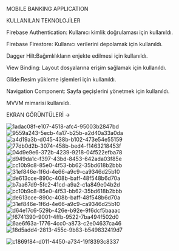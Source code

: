 MOBILE BANKING APPLICATION

KULLANILAN TEKNOLOJİLER

Firebase Authentication: Kullanıcı kimlik doğrulaması için kullanıldı.

Firebase Firestore: Kullanıcı verilerini depolamak için kullanıldı.

Dagger Hilt:Bağımlılıkların enjekte edilmesi için kullanıldı.

View Binding: Layout dosyalarına erişim sağlamak için kullanıldı.

Glide:Resim yükleme işlemleri için kullanıldı.

Navigation Component: Sayfa geçişlerini yönetmek için kullanıldı.

MVVM mimarisi kullanıldı.

EKRAN GÖRÜNTÜLERİ ->

![1adac08f-e107-4518-afc4-95003b2847bd](https://github.com/berfinilik/Mobile-Banking-Application/assets/140311905/89a5b9d7-1ac8-4d45-bd47-dc22a410cda0)
![9559a243-5ecb-4a17-b25b-a2d40a33a0da](https://github.com/berfinilik/Mobile-Banking-Application/assets/140311905/1688a893-ed27-483a-bc87-3a0d189b5d09)
![a4d19a3b-d045-438b-b102-473e54e55159](https://github.com/berfinilik/Mobile-Banking-Application/assets/140311905/30003300-03fa-4919-a158-e4001828b742)
![77db0d2b-3074-458b-bed4-f1463218453f](https://github.com/berfinilik/Mobile-Banking-Application/assets/140311905/88a7dc56-3842-4e1d-a4f9-1e4b1de60c7d)
![04d9e9e6-372b-4239-9218-04f522efba78](https://github.com/berfinilik/Mobile-Banking-Application/assets/140311905/8c5fdf9d-2a05-4e59-94c6-0c5a3a681749)
![d949da1c-f397-43bd-8453-642ada03f85e](https://github.com/berfinilik/Mobile-Banking-Application/assets/140311905/7db04e4f-8eb5-416c-a764-078eff82c7fe)
![cc10b9c8-85e0-4f53-bb62-35bd618b2bbb](https://github.com/berfinilik/Mobile-Banking-Application/assets/140311905/7d852753-2f5d-4b16-b407-a8364d0d303e)
![31ef846e-1f6d-4e66-a9c9-ca9346d25b10](https://github.com/berfinilik/Mobile-Banking-Application/assets/140311905/4168ae59-ff34-423e-962e-077785e2f377)
![de613cce-890c-408b-baff-48f548b6d70a](https://github.com/berfinilik/Mobile-Banking-Application/assets/140311905/b78a60b4-d5b4-4c42-af85-e070026676a8)
![b7aa67d9-5fc2-41cd-a9a2-c1a849e04b2d](https://github.com/berfinilik/Mobile-Banking-Application/assets/140311905/de1f8014-d00f-4158-bdfa-fd25f5cb8082)
![cc10b9c8-85e0-4f53-bb62-35bd618b2bbb](https://github.com/berfinilik/Mobile-Banking-Application/assets/140311905/4831bb73-aba4-4440-a272-0b48f23a7538)
![de613cce-890c-408b-baff-48f548b6d70a](https://github.com/berfinilik/Mobile-Banking-Application/assets/140311905/fddf9d86-f28b-475d-a705-221884be9072)
![31ef846e-1f6d-4e66-a9c9-ca9346d25b10](https://github.com/berfinilik/Mobile-Banking-Application/assets/140311905/cf9ef886-48b8-4c86-9578-140845603258)
![d64e17c6-529b-426e-b92e-9f6dcf5baaac](https://github.com/berfinilik/Mobile-Banking-Application/assets/140311905/a42da08f-6b9c-4883-804d-99afa8b5107c)
![f6741390-9001-4ffb-9522-7ba494f502d0](https://github.com/berfinilik/Mobile-Banking-Application/assets/140311905/75b5ea92-3047-4a63-b51a-73f8e08489b5)
![6ae6f63a-1776-4cc0-a873-c2e04637ca46](https://github.com/berfinilik/Mobile-Banking-Application/assets/140311905/af15e3ad-c028-4493-a037-016d20819a83)
![18d5add4-2813-455c-9b83-b549832419d7](https://github.com/berfinilik/Mobile-Banking-Application/assets/140311905/47e0f383-e3ab-47ae-9a7c-b6424c1ed4bc)

![c1869f84-d011-4450-a734-19f8393c8337](https://github.com/berfinilik/Mobile-Banking-Application/assets/140311905/a97243d5-a04a-4ec6-a6ea-4aa9c36aaf9c)
